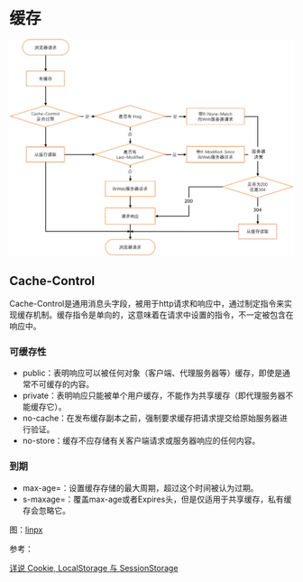# 缓存

![](cache.png)

## Cache-Control

Cache-Control是通用消息头字段，被用于http请求和响应中，通过制定指令来实现缓存机制。缓存指令是单向的，这意味着在请求中设置的指令，不一定被包含在响应中。

### 可缓存性

- public：表明响应可以被任何对象（客户端、代理服务器等）缓存，即使是通常不可缓存的内容。
- private：表明响应只能被单个用户缓存，不能作为共享缓存（即代理服务器不能缓存它）。
- no-cache：在发布缓存副本之前，强制要求缓存把请求提交给原始服务器进行验证。
- no-store：缓存不应存储有关客户端请求或服务器响应的任何内容。

### 到期

- max-age=<seconds>：设置缓存存储的最大周期，超过这个时间被认为过期。
- s-maxage=<secods>：覆盖max-age或者Expires头，但是仅适用于共享缓存，私有缓存会忽略它。

图：[linpx](https://www.linpx.com/p/two-browser-caching-mechanisms.html)

参考：

[详说 Cookie, LocalStorage 与 SessionStorage](https://jerryzou.com/posts/cookie-and-web-storage/)

